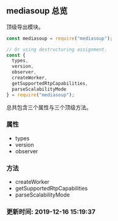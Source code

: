 ## mediasoup 总览

顶级导出模块。

```js
const mediasoup = require("mediasoup");

// Or using destructuring assignment.
const {
  types,
  version,
  observer,
  createWorker,
  getSupportedRtpCapabilities,
  parseScalabilityMode
} = require("mediasoup");
```

总共包含三个属性与三个顶级方法。

### 属性
- types
- version
- observer

### 方法
- createWorker
- getSupportedRtpCapabilities
- parseScalabilityMode

### 更新时间: 2019-12-16 15:19:37